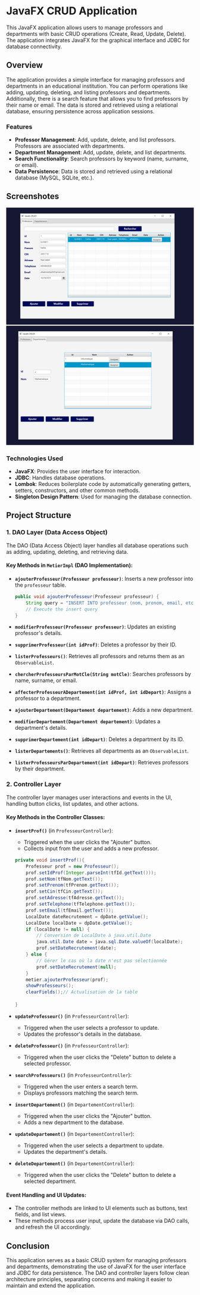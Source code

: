# JavaFX CRUD Application

This JavaFX application allows users to manage professors and departments with basic CRUD operations (Create, Read, Update, Delete). The application integrates JavaFX for the graphical interface and JDBC for database connectivity.

## Overview

The application provides a simple interface for managing professors and departments in an educational institution. You can perform operations like adding, updating, deleting, and listing professors and departments. Additionally, there is a search feature that allows you to find professors by their name or email. The data is stored and retrieved using a relational database, ensuring persistence across application sessions.

### Features
- **Professor Management**: Add, update, delete, and list professors. Professors are associated with departments.
- **Department Management**: Add, update, delete, and list departments.
- **Search Functionality**: Search professors by keyword (name, surname, or email).
- **Data Persistence**: Data is stored and retrieved using a relational database (MySQL, SQLite, etc.).
## Screenshotes
![image_alt](https://github.com/FatihaELHABTI/s1_projects/blob/main/java_tp5/src/main/resources/imgs/screen1.PNG)
![image_alt](https://github.com/FatihaELHABTI/s1_projects/blob/main/java_tp5/src/main/resources/imgs/screen2.PNG)
### Technologies Used
- **JavaFX**: Provides the user interface for interaction.
- **JDBC**: Handles database operations.
- **Lombok**: Reduces boilerplate code by automatically generating getters, setters, constructors, and other common methods.
- **Singleton Design Pattern**: Used for managing the database connection.

## Project Structure

### 1. **DAO Layer (Data Access Object)**

The DAO (Data Access Object) layer handles all database operations such as adding, updating, deleting, and retrieving data.

#### Key Methods in `MetierImpl` (DAO Implementation):

- **`ajouterProfesseur(Professeur professeur)`**: Inserts a new professor into the `professeur` table.
    ```java
    public void ajouterProfesseur(Professeur professeur) {
        String query = "INSERT INTO professeur (nom, prenom, email, etc.) VALUES (?, ?, ?)";
        // Execute the insert query
    }
    ```
  
- **`modifierProfesseur(Professeur professeur)`**: Updates an existing professor's details.
  
- **`supprimerProfesseur(int idProf)`**: Deletes a professor by their ID.
  
- **`listerProfesseurs()`**: Retrieves all professors and returns them as an `ObservableList`.
  
- **`chercherProfesseursParMotCle(String motCle)`**: Searches professors by name, surname, or email.
  
- **`affecterProfesseurADepartement(int idProf, int idDepart)`**: Assigns a professor to a department.

- **`ajouterDepartement(Departement departement)`**: Adds a new department.
  
- **`modifierDepartement(Departement departement)`**: Updates a department's details.
  
- **`supprimerDepartement(int idDepart)`**: Deletes a department by its ID.
  
- **`listerDepartements()`**: Retrieves all departments as an `ObservableList`.
  
- **`listerProfesseursParDepartement(int idDepart)`**: Retrieves professors by their department.

### 2. **Controller Layer**

The controller layer manages user interactions and events in the UI, handling button clicks, list updates, and other actions.

#### Key Methods in the Controller Classes:

- **`insertProf()`** (in `ProfesseurController`):
    - Triggered when the user clicks the "Ajouter" button.
    - Collects input from the user and adds a new professor.
    ```java
    private void insertProf(){
        Professeur prof = new Professeur();
        prof.setIdProf(Integer.parseInt(tfId.getText()));
        prof.setNom(tfNom.getText());
        prof.setPrenom(tfPrenom.getText());
        prof.setCin(tfCin.getText());
        prof.setAdresse(tfAdresse.getText());
        prof.setTelephone(tfTelephone.getText());
        prof.setEmail(tfEmail.getText());
        LocalDate dateRecrutement = dpDate.getValue();
        LocalDate localDate = dpDate.getValue();
        if (localDate != null) {
            // Conversion de LocalDate à java.util.Date
            java.util.Date date = java.sql.Date.valueOf(localDate);
            prof.setDateRecrutement(date);
        } else {
            // Gérer le cas où la date n'est pas sélectionnée
            prof.setDateRecrutement(null);
        }
        metier.ajouterProfesseur(prof);
        showProfesseurs();
        clearFields();// Actualisation de la table

    }
    ```

- **`updateProfesseur()`** (in `ProfesseurController`):
    - Triggered when the user selects a professor to update.
    - Updates the professor's details in the database.
    

- **`deleteProfesseur()`** (in `ProfesseurController`):
    - Triggered when the user clicks the "Delete" button to delete a selected professor.

- **`searchProfesseurs()`** (in `ProfesseurController`):
    - Triggered when the user enters a search term.
    - Displays professors matching the search term.

- **`insertDepartement()`** (in `DepartementController`):
    - Triggered when the user clicks the "Ajouter" button.
    - Adds a new department to the database.
    
- **`updateDepartement()`** (in `DepartementController`):
    - Triggered when the user selects a department to update.
    - Updates the department's details.

- **`deleteDepartement()`** (in `DepartementController`):
    - Triggered when the user clicks the "Delete" button to delete a selected department.
   
#### Event Handling and UI Updates:
- The controller methods are linked to UI elements such as buttons, text fields, and list views.
- These methods process user input, update the database via DAO calls, and refresh the UI accordingly.

## Conclusion

This application serves as a basic CRUD system for managing professors and departments, demonstrating the use of JavaFX for the user interface and JDBC for data persistence. The DAO and controller layers follow clean architecture principles, separating concerns and making it easier to maintain and extend the application.

